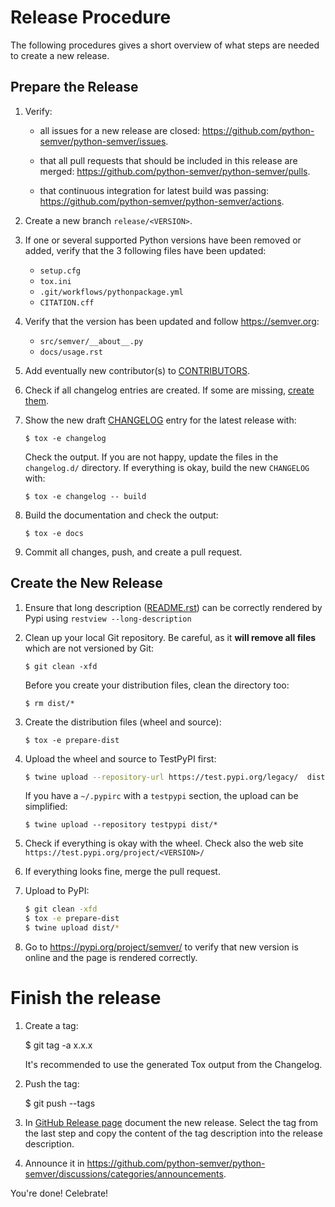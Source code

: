 # Release Procedure

The following procedures gives a short overview of what steps are needed to
create a new release.

## Prepare the Release

1. Verify:

   * all issues for a new release are closed: <https://github.com/python-semver/python-semver/issues>.

   * that all pull requests that should be included in this release are merged: <https://github.com/python-semver/python-semver/pulls>.

   * that continuous integration for latest build was passing:
     <https://github.com/python-semver/python-semver/actions>.

1. Create a new branch `release/<VERSION>`.

1. If one or several supported Python versions have been removed or added, verify that the 3 following files have been updated:
   * `setup.cfg`
   * `tox.ini`
   * `.git/workflows/pythonpackage.yml`
   * `CITATION.cff`

1. Verify that the version has been updated and follow
   <https://semver.org>:

   * `src/semver/__about__.py`
   * `docs/usage.rst`

1. Add eventually new contributor(s) to [CONTRIBUTORS](https://github.com/python-semver/python-semver/blob/master/CONTRIBUTORS).


1. Check if all changelog entries are created. If some are missing, [create them](https://python-semver.readthedocs.io/en/latest/development.html#adding-a-changelog-entry).

1. Show the new draft [CHANGELOG](https://github.com/python-semver/python-semver/blob/master/CHANGELOG.rst) entry for the latest release with:

       $ tox -e changelog

   Check the output. If you are not happy, update the files in the
   `changelog.d/` directory.
   If everything is okay, build the new `CHANGELOG` with:

       $ tox -e changelog -- build

1. Build the documentation and check the output:

       $ tox -e docs

1. Commit all changes, push, and create a pull request.


## Create the New Release

1. Ensure that long description ([README.rst](https://github.com/python-semver/python-semver/blob/master/README.rst)) can be correctly rendered by Pypi using `restview --long-description`

1. Clean up your local Git repository. Be careful,
   as it **will remove all files** which are not
   versioned by Git:

       $ git clean -xfd

   Before you create your distribution files, clean
   the directory too:

       $ rm dist/*

1. Create the distribution files (wheel and source):

       $ tox -e prepare-dist

1. Upload the wheel and source to TestPyPI first:

    ```bash    
    $ twine upload --repository-url https://test.pypi.org/legacy/  dist/*
    ```

   If you have a `~/.pypirc` with a `testpypi` section, the upload can be
   simplified:

       $ twine upload --repository testpypi dist/*

1. Check if everything is okay with the wheel.
   Check also the web site `https://test.pypi.org/project/<VERSION>/`

1. If everything looks fine, merge the pull request.

1. Upload to PyPI:

    ```bash
    $ git clean -xfd
    $ tox -e prepare-dist
    $ twine upload dist/*
    ```

1. Go to https://pypi.org/project/semver/ to verify that new version is online and the page is rendered correctly.

# Finish the release

1. Create a tag:

    $ git tag -a x.x.x

   It's recommended to use the generated Tox output
   from the Changelog.

1. Push the tag:

    $ git push --tags

1. In [GitHub Release page](https://github.com/python-semver/python-semver/release)
   document the new release.
   Select the tag from the last step and copy the
   content of the tag description into the release
   description.

1. Announce it in <https://github.com/python-semver/python-semver/discussions/categories/announcements>.

You're done! Celebrate!

